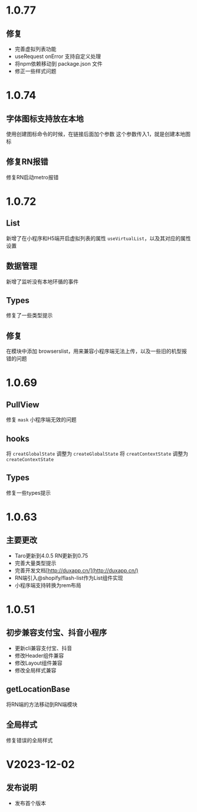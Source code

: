 # 1.0.77

## 修复
- 完善虚拟列表功能
- useRequest onError 支持自定义处理
- 将npm依赖移动到 package.json 文件
- 修正一些样式问题

# 1.0.74

## 字体图标支持放在本地

使用创建图标命令的时候，在链接后面加个参数 这个参数传入1，就是创建本地图标

## 修复RN报错

修复RN启动metro报错

# 1.0.72

## List
新增了在小程序和H5端开启虚拟列表的属性 `useVirtualList`，以及其对应的属性设置

## 数据管理
新增了监听没有本地环循的事件

## Types
修复了一些类型提示

## 修复

在模块中添加 browserslist，用来兼容小程序端无法上传，以及一些旧的机型报错的问题

# 1.0.69

## PullView

修复 `mask` 小程序端无效的问题

## hooks

将 `creatGlobalState` 调整为 `createGlobalState`
将 `creatContextState` 调整为 `createContextState`

## Types

修复一些types提示

# 1.0.63

## 主要更改
- Taro更新到4.0.5 RN更新到0.75
- 完善大量类型提示
- 完善开发文档[http://duxapp.cn/](http://duxapp.cn/)
- RN端引入@shopify/flash-list作为List组件实现
- 小程序端支持转换为rem布局

# 1.0.51
## 初步兼容支付宝、抖音小程序
- 更新cli兼容支付宝、抖音
- 修改Header组件兼容
- 修改Layout组件兼容
- 修改全局样式兼容

## getLocationBase
将RN端的方法移动到RN端模块

## 全局样式
修复错误的全局样式

# V2023-12-02
## 发布说明

- 发布首个版本
